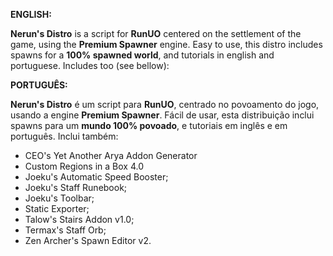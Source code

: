 <b>ENGLISH:</b>

**Nerun's Distro** is a script for **RunUO** centered on the settlement of the game, using the **Premium Spawner** engine. Easy to use, this distro includes spawns for a **100% spawned world**, and tutorials in english and portuguese. Includes too (see bellow):

<b>PORTUGUÊS:</b>

**Nerun's Distro** é um script para **RunUO**, centrado no povoamento do jogo, usando a engine **Premium Spawner**. Fácil de usar, esta distribuição inclui spawns para um **mundo 100% povoado**, e tutoriais em inglês e em português. Inclui também:

  * CEO's Yet Another Arya Addon Generator
  * Custom Regions in a Box 4.0
  * Joeku's Automatic Speed Booster;
  * Joeku's Staff Runebook;
  * Joeku's Toolbar;
  * Static Exporter;
  * Talow's Stairs Addon v1.0;
  * Termax's Staff Orb;
  * Zen Archer's Spawn Editor v2.